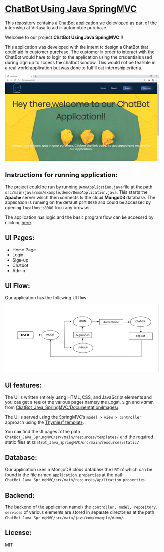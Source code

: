 # [ChatBot Using Java SpringMVC](https://github.com/null-buster/ChatBot_Java_SpringMVC)

This repository contains a ChatBot application we delevloped as part of the internship at Virtusa to aid in automobile purchase.

Welcome to our project **ChatBot Using Java SpringMVC** !!

This application was developed with the intent to design a ChatBot that could aid in customer purchase. The customer in order to interact with the ChatBot would have to login to the application using the credentials used during sign up to access the chatbot window. This would not be feasible in a real world application but was done to fulfill out internship criteria.

![Home Page](https://github.com/null-buster/ChatBot_Java_SpringMVC/raw/master/Documentation/Images/Home_Page.jpeg)

## Instructions for running application:
The project could be run by running `DemoApplication.java` file at the path `src/main/java/com/example/demo/DemoApplication.java`. This starts the **Apache** server which then connects to the cloud **MongoDB** database. The application is running on the default port `8080` and could be accessed by opening `localhost:8080` from any browser. 

The application has logic and the basic program flow can be accessed by clicking [here](https://github.com/null-buster/ChatBot_Java_SpringMVC/blob/master/Documentation/Images/Chatbot_Spring_Flowchart.jpg).

## UI Pages:

* Home Page
* Login
* Sign-up
* Chatbot
* Admin


## UI Flow:

 Our application has the following UI flow:

![UI Flow](https://github.com/null-buster/ChatBot_Java_SpringMVC/blob/master/Documentation/Images/Chatbot_Flow.png)

## UI features:
The UI is written entirely using HTML, CSS, and JavaScript elements and you can get a feel of the various pages namely the Login, Sign and Admin from [ ChatBot_Java_SpringMVC/Documentation/Images/](https://github.com/null-buster/ChatBot_Java_SpringMVC/tree/master/Documentation/Images). 

The UI is served using the SpringMVC's `model > view > controller` approach using the [Thymleaf template](https://www.thymeleaf.org/). 

You can find the UI pages at the path `ChatBot_Java_SpringMVC/src/main/resources/templates/` and the required static files at `ChatBot_Java_SpringMVC/src/main/resources/static/`

## Database:

Our application uses a MongoDB cloud database the `URI` of which can be found in the file named `application.properties` at the path `
ChatBot_Java_SpringMVC/src/main/resources/application.properties `.

## Backend:
The backend of the application namely the `controller, model, repository, services` of various elements are stored in separate directories at the path `ChatBot_Java_SpringMVC/src/main/java/com/example/demo/`.

## License:
[MIT](https://github.com/null-buster/ChatBot_Java_SpringMVC/blob/master/LICENSE)
